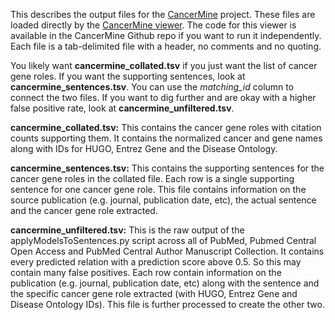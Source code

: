 This describes the output files for the [CancerMine](https://github.com/jakelever/cancermine) project. These files are loaded directly by the [CancerMine viewer](http://bionlp.bcgsc.ca/cancermine/). The code for this viewer is available in the CancerMine Github repo if you want to run it independently. Each file is a tab-delimited file with a header, no comments and no quoting.

You likely want **cancermine_collated.tsv** if you just want the list of cancer gene roles. If you want the supporting sentences, look at **cancermine_sentences.tsv**. You can use the *matching_id* column to connect the two files. If you want to dig further and are okay with a higher false positive rate, look at **cancermine_unfiltered.tsv**.

**cancermine_collated.tsv:** This contains the cancer gene roles with citation counts supporting them. It contains the normalized cancer and gene names along with IDs for HUGO, Entrez Gene and the Disease Ontology.

**cancermine_sentences.tsv:** This contains the supporting sentences for the cancer gene roles in the collated file. Each row is a single supporting sentence for one cancer gene role. This file contains information on the source publication (e.g. journal, publication date, etc), the actual sentence and the cancer gene role extracted.

**cancermine_unfiltered.tsv:** This is the raw output of the applyModelsToSentences.py script across all of PubMed, Pubmed Central Open Access and PubMed Central Author Manuscript Collection. It contains every predicted relation with a prediction score above 0.5. So this may contain many false positives. Each row contain information on the publication (e.g. journal, publication date, etc) along with the sentence and the specific cancer gene role extracted (with HUGO, Entrez Gene and Disease Ontology IDs). This file is further processed to create the other two.

